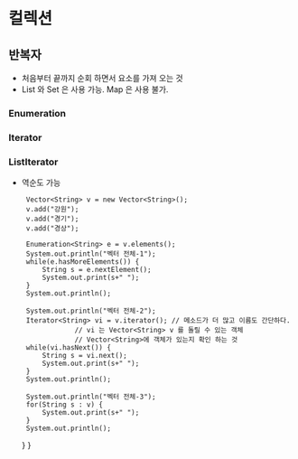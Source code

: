 # 컬렉션 

## 반복자 
 - 처음부터 끝까지 순회 하면서 요소를 가져 오는 것 
 - List 와 Set 은 사용 가능. Map 은 사용 불가. 

 ### Enumeration

 ### Iterator 

 ### ListIterator
 - 역순도 가능 

		Vector<String> v = new Vector<String>(); 
		v.add("강원"); 
		v.add("경기");
		v.add("경상");

		Enumeration<String> e = v.elements();
		System.out.println("벡터 전체-1");
		while(e.hasMoreElements()) {
			String s = e.nextElement();
			System.out.print(s+" ");
		}
		System.out.println();

		System.out.println("벡터 전체-2");
		Iterator<String> vi = v.iterator(); // 메소드가 더 많고 이름도 간단하다.
					// vi 는 Vector<String> v 를 돌릴 수 있는 객체 
					// Vector<String>에 객체가 있는지 확인 하는 것 
		while(vi.hasNext()) {
			String s = vi.next(); 
			System.out.print(s+" ");
		}
		System.out.println();

		System.out.println("벡터 전체-3");
		for(String s : v) {
			System.out.print(s+" ");
		}
		System.out.println();

	}
	}
